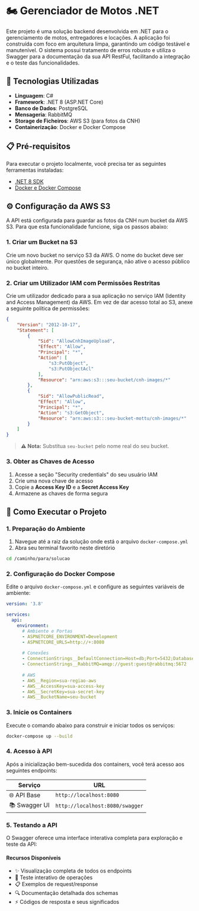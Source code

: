 # 🏍️ Gerenciador de Motos .NET

Este projeto é uma solução backend desenvolvida em .NET para o gerenciamento de motos, entregadores e locações. A aplicação foi construída com foco em arquitetura limpa, garantindo um código testável e manutenível. O sistema possui tratamento de erros robusto e utiliza o Swagger para a documentação da sua API RestFul, facilitando a integração e o teste das funcionalidades.

## 🚀 Tecnologias Utilizadas

- **Linguagem**: C#
- **Framework**: .NET 8 (ASP.NET Core)
- **Banco de Dados**: PostgreSQL
- **Mensageria**: RabbitMQ
- **Storage de Ficheiros**: AWS S3 (para fotos da CNH)
- **Containerização**: Docker e Docker Compose

## 📋 Pré-requisitos

Para executar o projeto localmente, você precisa ter as seguintes ferramentas instaladas:

- [.NET 8 SDK](https://dotnet.microsoft.com/download/dotnet/8.0)
- [Docker e Docker Compose](https://docs.docker.com/get-docker/)

## ⚙️ Configuração da AWS S3

A API está configurada para guardar as fotos da CNH num bucket da AWS S3. Para que esta funcionalidade funcione, siga os passos abaixo:

### 1. Criar um Bucket na S3
Crie um novo bucket no serviço S3 da AWS. O nome do bucket deve ser único globalmente. Por questões de segurança, não ative o acesso público no bucket inteiro.

### 2. Criar um Utilizador IAM com Permissões Restritas
Crie um utilizador dedicado para a sua aplicação no serviço IAM (Identity and Access Management) da AWS. Em vez de dar acesso total ao S3, anexe a seguinte política de permissões:

```json
{
    "Version": "2012-10-17",
    "Statement": [
        {
            "Sid": "AllowCnhImageUpload",
            "Effect": "Allow",
            "Principal": "*",
            "Action": [
                "s3:PutObject",
                "s3:PutObjectAcl"
            ],
            "Resource": "arn:aws:s3:::seu-bucket/cnh-images/*"
        },
        {
            "Sid": "AllowPublicRead",
            "Effect": "Allow",
            "Principal": "*",
            "Action": "s3:GetObject",
            "Resource": "arn:aws:s3:::seu-bucket-mottu/cnh-images/*"
        }
    ]
}
```
> **⚠️ Nota:** Substitua `seu-bucket` pelo nome real do seu bucket.

### 3. Obter as Chaves de Acesso
1. Acesse a seção "Security credentials" do seu usuário IAM
2. Crie uma nova chave de acesso
3. Copie a **Access Key ID** e a **Secret Access Key**
4. Armazene as chaves de forma segura


## 🚀 Como Executar o Projeto

### 1. Preparação do Ambiente
1. Navegue até a raiz da solução onde está o arquivo `docker-compose.yml`
2. Abra seu terminal favorito neste diretório
```bash
cd /caminho/para/solucao
```

### 2. Configuração do Docker Compose
Edite o arquivo `docker-compose.yml` e configure as seguintes variáveis de ambiente:

```yaml
version: '3.8'

services:
  api:
    environment:
      # Ambiente e Portas
      - ASPNETCORE_ENVIRONMENT=Development
      - ASPNETCORE_URLS=http://+:8080
      
      # Conexões
      - ConnectionStrings__DefaultConnection=Host=db;Port=5432;Database=mottu_db;Username=postgres;Password=your_password
      - ConnectionStrings__RabbitMQ=amqp://guest:guest@rabbitmq:5672
      
      # AWS
      - AWS__Region=sua-regiao-aws
      - AWS__AccessKey=sua-access-key
      - AWS__SecretKey=sua-secret-key
      - AWS__BucketName=seu-bucket
```
### 3. Inicie os Containers
Execute o comando abaixo para construir e iniciar todos os serviços:

```bash
docker-compose up --build
```
### 4. Acesso à API
Após a inicialização bem-sucedida dos containers, você terá acesso aos seguintes endpoints:

| Serviço | URL |
|---------|-----|
| 🌐 API Base | `http://localhost:8080` |
| 📚 Swagger UI | `http://localhost:8080/swagger` |

### 5. Testando a API
O Swagger oferece uma interface interativa completa para exploração e teste da API:

#### Recursos Disponíveis
- ✨ Visualização completa de todos os endpoints
- 🔄 Teste interativo de operações
- 📋 Exemplos de request/response
- 🔍 Documentação detalhada dos schemas
- ⚡ Códigos de resposta e seus significados

